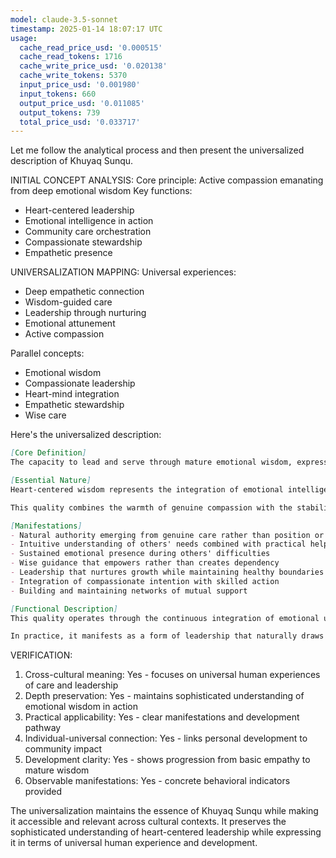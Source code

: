 ```yaml
---
model: claude-3.5-sonnet
timestamp: 2025-01-14 18:07:17 UTC
usage:
  cache_read_price_usd: '0.000515'
  cache_read_tokens: 1716
  cache_write_price_usd: '0.020138'
  cache_write_tokens: 5370
  input_price_usd: '0.001980'
  input_tokens: 660
  output_price_usd: '0.011085'
  output_tokens: 739
  total_price_usd: '0.033717'
---
```


Let me follow the analytical process and then present the universalized description of Khuyaq Sunqu.

INITIAL CONCEPT ANALYSIS:
Core principle: Active compassion emanating from deep emotional wisdom
Key functions:
- Heart-centered leadership
- Emotional intelligence in action
- Community care orchestration
- Compassionate stewardship
- Empathetic presence

UNIVERSALIZATION MAPPING:
Universal experiences:
- Deep empathetic connection
- Wisdom-guided care
- Leadership through nurturing
- Emotional attunement
- Active compassion

Parallel concepts:
- Emotional wisdom
- Compassionate leadership
- Heart-mind integration
- Empathetic stewardship
- Wise care

Here's the universalized description:

```markdown
[Core Definition]
The capacity to lead and serve through mature emotional wisdom, expressing itself as active compassion guided by deep understanding of human needs and experiences. It manifests as the natural authority that comes from genuine care combined with practical wisdom in supporting others' wellbeing.

[Essential Nature]
Heart-centered wisdom represents the integration of emotional intelligence with active care, creating a distinctive form of leadership and service that flows naturally from deep emotional maturity. It transcends mere sympathy or good intentions, embodying a practical wisdom that understands both the immediate and deeper needs of others while maintaining the emotional stamina for sustained care and guidance.

This quality combines the warmth of genuine compassion with the stability of emotional wisdom, creating a foundation for authentic leadership and meaningful support of others. It represents emotional wisdom in action, where deep understanding naturally flows into practical care.

[Manifestations]
- Natural authority emerging from genuine care rather than position or power
- Intuitive understanding of others' needs combined with practical helping
- Sustained emotional presence during others' difficulties
- Wise guidance that empowers rather than creates dependency
- Leadership that nurtures growth while maintaining healthy boundaries
- Integration of compassionate intention with skilled action
- Building and maintaining networks of mutual support

[Functional Description]
This quality operates through the continuous integration of emotional understanding with practical action. It develops through the maturation of natural empathy into wise care, building emotional stamina through experience while maintaining genuine warmth. The process involves learning to balance immediate compassionate responses with longer-term wisdom about what truly serves others' growth and wellbeing.

In practice, it manifests as a form of leadership that naturally draws others through its authentic care and practical wisdom. Those embodying this quality become natural focal points for community wellbeing, not through seeking leadership but through consistently demonstrating the capacity to understand, care, and act wisely in support of others. They create sustainable networks of mutual support rather than dependency relationships.
```

VERIFICATION:
1. Cross-cultural meaning: Yes - focuses on universal human experiences of care and leadership
2. Depth preservation: Yes - maintains sophisticated understanding of emotional wisdom in action
3. Practical applicability: Yes - clear manifestations and development pathway
4. Individual-universal connection: Yes - links personal development to community impact
5. Development clarity: Yes - shows progression from basic empathy to mature wisdom
6. Observable manifestations: Yes - concrete behavioral indicators provided

The universalization maintains the essence of Khuyaq Sunqu while making it accessible and relevant across cultural contexts. It preserves the sophisticated understanding of heart-centered leadership while expressing it in terms of universal human experience and development.